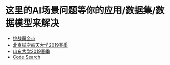# 这里的AI场景问题等你的应用/数据集/数据模型来解决

- [挑战黄金点](./GoldenNumberGame)
- [北京航空航天大学2019春季](./BeihangUniversity2019Spring)
- [山东大学2019春季](./ShandongUniversity2019Spring)
- [Code Search](./CodeSearch)
